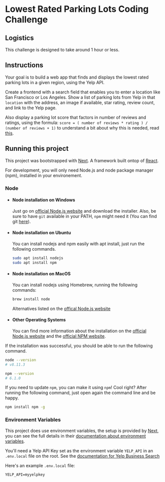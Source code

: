 # Lowest Rated Parking Lots Coding Challenge

## Logistics

This challenge is designed to take around 1 hour or less.

## Instructions

Your goal is to build a web app that finds and displays the lowest rated parking lots in a given region, using the Yelp API. 

Create a frontend with a search field that enables you to enter a location like San Francisco or Los Angeles. Show a list of parking lots from Yelp in that `location` with the address, an image if available, star rating, review count, and link to the Yelp page.

Also display a parking lot score that factors in number of reviews and ratings, using the formula: `score = ( number of reviews * rating ) / (number of reviews + 1)` to understand a bit about why this is needed, read [this](https://fulmicoton.com/posts/bayesian_rating/).

## Running this project

This project was bootstrapped with [Next](https://nextjs.org/). A framework built ontop of [React](https://reactjs.org/).

For development, you will only need Node.js and node package manager (npm), installed in your environement.

### Node
- #### Node installation on Windows

  Just go on [official Node.js website](https://nodejs.org/) and download the installer.
Also, be sure to have `git` available in your PATH, `npm` might need it (You can find git [here](https://git-scm.com/)).

- #### Node installation on Ubuntu

  You can install nodejs and npm easily with apt install, just run the following commands.

	```sh
  sudo apt install nodejs
  sudo apt install npm
	```

- #### Node installation on MacOS

	You can install nodejs using Homebrew, running the following commands:

	```sh
	brew install node
	```

	Alternatives listed on the [offical Node.js website](https://nodejs.org/en/download/package-manager/#macos)


- #### Other Operating Systems
  You can find more information about the installation on the [official Node.js website](https://nodejs.org/) and the [official NPM website](https://npmjs.org/).

If the installation was successful, you should be able to run the following command.

```sh
node --version
# v8.11.3
```
```sh
npm --version
# 6.1.0
```

If you need to update `npm`, you can make it using `npm`! Cool right? After running the following command, just open again the command line and be happy.

```sh
npm install npm -g
```

### Environment Variables
This project does use environment variables, the setup is provided by [Next](https://nextjs.org/), you can see the full details in their [documentation about environment variables](https://nextjs.org/docs/basic-features/environment-variables).

You'll need a Yelp API Key set as the environment variable `YELP_API` in an `.env.local` file on the root. See the [documentation for Yelp Business Search](https://www.yelp.com/developers/documentation/v3/business_search)

Here's an example `.env.local` file:

```.env
YELP_API=myyelpkey
```
